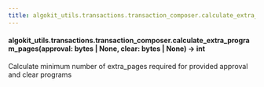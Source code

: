 ```yaml
---
title: algokit_utils.transactions.transaction_composer.calculate_extra_program_pages
---
```


#### algokit_utils.transactions.transaction_composer.calculate_extra_program_pages(approval: bytes | None, clear: bytes | None) → int

Calculate minimum number of extra_pages required for provided approval and clear programs
